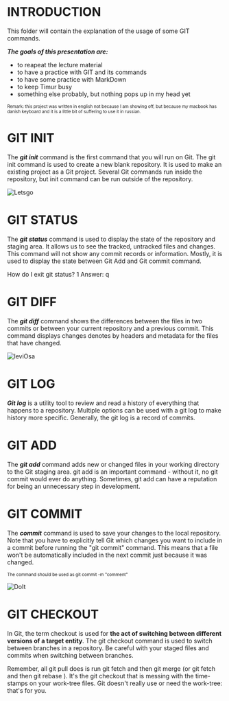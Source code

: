 
# INTRODUCTION

This folder will contain the explanation of the usage of some GIT commands.

***The goals of this presentation are:***

* to reapeat the lecture material
* to have a practice with GIT and its commands
* to have some practice with MarkDown
* to keep Timur busy 
* something else probably, but nothing pops up in my head yet

<font size="1"> Remark: this project was written in english not because I am showing off, but because my macbook has danish keyboard and it is a little bit of suffering to use it in russian.</font>

# GIT INIT

The **_git init_** command is the first command that you will run on Git. The git init command is used to create a new blank repository. It is used to make an existing project as a Git project. Several Git commands run inside the repository, but init command can be run outside of the repository.

![Letsgo](start.jpg)

# GIT STATUS

The **_git status_** command is used to display the state of the repository and staging area. It allows us to see the tracked, untracked files and changes. This command will not show any commit records or information. Mostly, it is used to display the state between Git Add and Git commit command.

How do I exit git status?
1 Answer: q

# GIT DIFF

The **_git diff_** command shows the differences between the files in two commits or between your current repository and a previous commit. This command displays changes denotes by headers and metadata for the files that have changed.

![leviOsa](hermiona.webp)

# GIT LOG

**_Git log_** is a utility tool to review and read a history of everything that happens to a repository. Multiple options can be used with a git log to make history more specific. Generally, the git log is a record of commits.


# GIT ADD

The **_git add_** command adds new or changed files in your working directory to the Git staging area. git add is an important command - without it, no git commit would ever do anything. Sometimes, git add can have a reputation for being an unnecessary step in development.

# GIT COMMIT

The **_commit_** command is used to save your changes to the local repository. Note that you have to explicitly tell Git which changes you want to include in a commit before running the "git commit" command. This means that a file won't be automatically included in the next commit just because it was changed.

<font size ="1">


The command should be used as git commit -m "comment"</font>



![DoIt](office.webp)

# GIT CHECKOUT

In Git, the term checkout is used for **the act of switching between different versions of a target entity**. The git checkout command is used to switch between branches in a repository. Be careful with your staged files and commits when switching between branches.


Remember, all git pull does is run git fetch and then git merge (or git fetch and then git rebase ). It's the git checkout that is messing with the time-stamps on your work-tree files. Git doesn't really use or need the work-tree: that's for you.